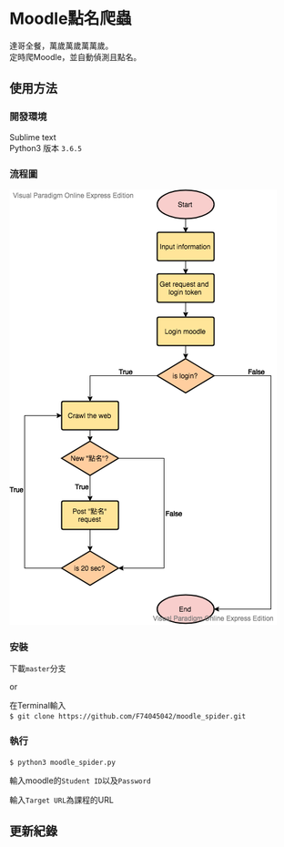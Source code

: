 # Moodle點名爬蟲

達哥全餐，萬歲萬歲萬萬歲。<br>
定時爬Moodle，並自動偵測且點名。

## 使用方法

### 開發環境
Sublime text<br>
Python3 版本 `3.6.5`

### 流程圖
![](https://github.com/F74045042/moodle_spider/blob/master/img/flow.png?raw=true)

### 安裝
下載`master`分支

or

在Terminal輸入<br>
`$ git clone https://github.com/F74045042/moodle_spider.git`

### 執行
`$ python3 moodle_spider.py`

輸入moodle的`Student ID`以及`Password`

輸入`Target URL`為課程的URL

## 更新紀錄
